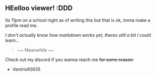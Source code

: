 ## HEelloo viewer! :DDD

Its 11pm on a school night as of writing this but that is ok, imma make a profile read me.

*I don't actually know how markdown works yet, theres still a bit I could learn...*

> ~~ Meanwhile ~~

Check out my discord if you wanna reach me ~~for some reason~~:
- Ventrix#2635

<!--
**VentrixIMO/VentrixIMO** is a ✨ _special_ ✨ repository because its `README.md` (this file) appears on your GitHub profile.

Here are some ideas to get you started:

- 🔭 I’m currently working on ...
- 🌱 I’m currently learning ...
- 👯 I’m looking to collaborate on ...
- 🤔 I’m looking for help with ...
- 💬 Ask me about ...
- 📫 How to reach me: ...
- 😄 Pronouns: ...
- ⚡ Fun fact: ...
-->
